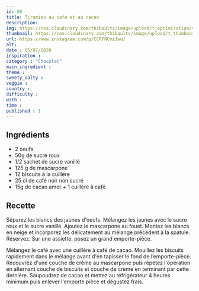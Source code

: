 ```yaml
---
id: 50
title: Tiramisu au café et au cacao
description: 
img: https://res.cloudinary.com/thibaults/image/upload/t_optimisation/v1600460981/Recipes/20200705_tiramisu.jpg
thumbnail: https://res.cloudinary.com/thibaults/image/upload/t_thumbnail_josie/v1600460981/Recipes/20200705_tiramisu.jpg
url: https://www.instagram.com/p/CCRFNCmiIww/
alt: 
date : 05/07/2020
inspiration :
category : "Chocolat"
main_ingredient : 
theme : 
sweety_salty : 
veggie : 
country :
difficulty :
with : 
time : 
published : 1
---
```


## Ingrédients
 - 2 oeufs
 - 50g de sucre roux
 - 1/2 sachet de sucre vanillé
 - 125 g de mascarpone
 - 12 biscuits à la cuillère
 - 25 cl de café noir non sucré
 - 15g de cacao amer + 1 cuillère à café

## Recette
Séparez les blancs des jaunes d'oeufs. Mélangez les jaunes avec le sucre roux et le sucre vanillé. Ajoutez le mascarpone au fouet. Montez les blancs en neige et incorporez les délicatement au mélange précédent à la spatule. Réservez. Sur une assiette, posez un grand emporte-pièce.

Mélangez le café avec une cuillère à café de cacao. Mouillez les biscuits rapidement dans le mélange avant d'en tapisser le fond de l’emporte-pièce. Recouvrez d'une couche de crème au mascarpone puis répétez l'opération en alternant couche de biscuits et couche de crème en terminant par cette dernière. Saupoudrez de cacao et mettez au réfrigérateur 4 heures minimum puis enlever l'emporte pièce et dégustez frais.